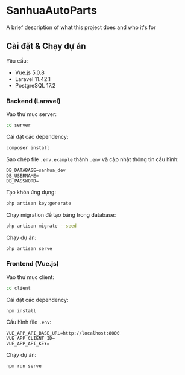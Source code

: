 # **SanhuaAutoParts**

A brief description of what this project does and who it's for

## **Cài đặt & Chạy dự án**
Yêu cầu: 
- Vue.js 5.0.8
- Laravel 11.42.1
- PostgreSQL 17.2
### **Backend (Laravel)**
Vào thư mục server:
```bash
cd server
```
Cài đặt các dependency:
```bash
composer install
```
Sao chép file `.env.example` thành `.env` và cập nhật thông tin cấu hình:
```env
DB_DATABASE=sanhua_dev
DB_USERNAME=
DB_PASSWORD=
```
Tạo khóa ứng dụng:
```bash
php artisan key:generate
```
Chạy migration để tạo bảng trong database:
```bash
php artisan migrate --seed
```
Chạy dự án:
```bash
php artisan serve
```
### **Frontend (Vue.js)**
Vào thư mục client:
```bash
cd client
```
Cài đặt các dependency:
```bash
npm install
```
Cấu hình file `.env`:
```env
VUE_APP_API_BASE_URL=http://localhost:8000
VUE_APP_CLIENT_ID=
VUE_APP_API_KEY=
```
Chạy dự án:
```bash
npm run serve
```